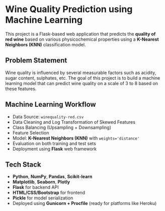 # Wine Quality Prediction using Machine Learning

This project is a Flask-based web application that predicts the **quality of red wine** based on various physicochemical properties using a **K-Nearest Neighbors (KNN)** classification model.


## Problem Statement

Wine quality is influenced by several measurable factors such as acidity, sugar content, sulphates, etc. The goal of this project is to build a machine learning model that can predict wine quality on a scale of 3 to 8 based on these features.


## Machine Learning Workflow

- Data Source: `winequality-red.csv`  
- Data Cleaning and Log Transformation of Skewed Features  
- Class Balancing (Upsampling + Downsampling)  
- Feature Selection  
- Model: **K-Nearest Neighbors (KNN)** with `weights='distance'`  
- Evaluation on both training and test sets  
- Deployment using **Flask** web framework  


## Tech Stack

- **Python**, **NumPy**, **Pandas**, **Scikit-learn**
- **Matplotlib**, **Seaborn**, **Plotly**
- **Flask** for backend API
- **HTML/CSS/Bootstrap** for frontend
- **Pickle** for model serialization
- Deployed using **Gunicorn + Procfile** (ready for platforms like Heroku)


